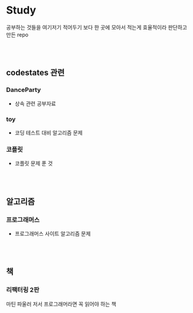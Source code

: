 # Study

공부하는 것들을 여기저기 적어두기 보다 한 곳에 모아서 적는게 효율적이라 판단하고 만든 repo

<br>
<br>

## codestates 관련

### DanceParty

- 상속 관련 공부자료

### toy

- 코딩 테스트 대비 알고리즘 문제

### 코플릿

- 코플릿 문제 푼 것

<br>
<br>

## 알고리즘

### 프로그래머스

- 프로그래머스 사이트 알고리즘 문제

<br>
<br>

## 책

### 리팩터링 2판

마틴 파울러 저서 프로그래머라면 꼭 읽어야 하는 책
